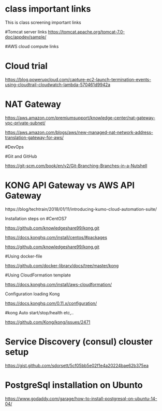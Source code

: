 # class important links
This is class screening important links

#Tomcat server links
https://tomcat.apache.org/tomcat-7.0-doc/appdev/sample/

#AWS cloud compute links

# Cloud trial

https://blog.powerupcloud.com/capture-ec2-launch-termination-events-using-cloudtrail-cloudwatch-lambda-570461d9942a

# NAT Gateway

https://aws.amazon.com/premiumsupport/knowledge-center/nat-gateway-vpc-private-subnet/

https://aws.amazon.com/blogs/aws/new-managed-nat-network-address-translation-gateway-for-aws/

#DevOps 

#Git and GitHub

https://git-scm.com/book/en/v2/Git-Branching-Branches-in-a-Nutshell


# KONG API Gateway vs AWS API Gateway

https://blog/techtrain/2018/01/11/introducing-kumo-cloud-automation-suite/

Installation steps on #CentOS7

https://github.com/knowledgeshare99/kong.git

https://docs.konghq.com/install/centos/#packages

https://github.com/knowledgeshare99/kong.git

#Using docker-file 

https://github.com/docker-library/docs/tree/master/kong

#Using CloudFormation template

https://docs.konghq.com/install/aws-cloudformation/

Configuration loading Kong

https://docs.konghq.com/0.11.x/configuration/

#kong Auto start/stop/health etc,..

https://github.com/Kong/kong/issues/2471

# Service Discovery (consul) clouster setup 

https://gist.github.com/sdorsett/5cf05bb5e02f1e4a20224bae62b375ea

# PostgreSql installation on Ubunto

https://www.godaddy.com/garage/how-to-install-postgresql-on-ubuntu-14-04/




